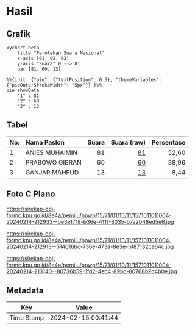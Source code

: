 # Hasil

## Grafik

```mermaid
xychart-beta
    title "Perolehan Suara Nasional"
    x-axis [01, 02, 03]
    y-axis "Suara" 0 --> 81
    bar [81, 60, 13]
```

```mermaid
%%{init: {"pie": {"textPosition": 0.5}, "themeVariables": {"pieOuterStrokeWidth": "5px"}} }%%
pie showData
    "1" : 81
    "2" : 60
    "3" : 13
```

## Tabel

| No. | Nama Paslon    | Suara | Suara (raw) | Persentase |
|:--- |:-------------- | -----:| -----------:| ----------:|
| 1   | ANIES MUHAIMIN | 81    | [81][p-1]   | 52,60      |
| 2   | PRABOWO GIBRAN | 60    | [60][p-2]   | 38,96      |
| 3   | GANJAR MAHFUD  | 13    | [13][p-3]   | 8,44       |


[p-1]: https://github.com/gigit-pemilu/pemilu-2024/blob/main/pilpres/hitung-suara/sub/15-jambi/sub/71-kota-jambi/sub/01-telanaipura/sub/1011-pematang-sulur/sub/004-tps/sub/paslon-1.txt
[p-2]: https://github.com/gigit-pemilu/pemilu-2024/blob/main/pilpres/hitung-suara/sub/15-jambi/sub/71-kota-jambi/sub/01-telanaipura/sub/1011-pematang-sulur/sub/004-tps/sub/paslon-2.txt
[p-3]: https://github.com/gigit-pemilu/pemilu-2024/blob/main/pilpres/hitung-suara/sub/15-jambi/sub/71-kota-jambi/sub/01-telanaipura/sub/1011-pematang-sulur/sub/004-tps/sub/paslon-3.txt

## Foto C Plano

https://sirekap-obj-formc.kpu.go.id/8e4a/pemilu/ppwp/15/71/01/10/11/1571011011004-20240214-212933--be3e1718-b36e-4111-8035-b7a2b48ed5e6.jpg

https://sirekap-obj-formc.kpu.go.id/8e4a/pemilu/ppwp/15/71/01/10/11/1571011011004-20240214-212913--514616bc-736e-473a-8e3e-b187132ce64c.jpg

https://sirekap-obj-formc.kpu.go.id/8e4a/pemilu/ppwp/15/71/01/10/11/1571011011004-20240214-213140--80736b59-1fd2-4ec4-89bc-80768b9c4b0e.jpg


## Metadata

| Key        | Value               |
| ---------- | ------------------- |
| Time Stamp | 2024-02-15 00:41:44 |



